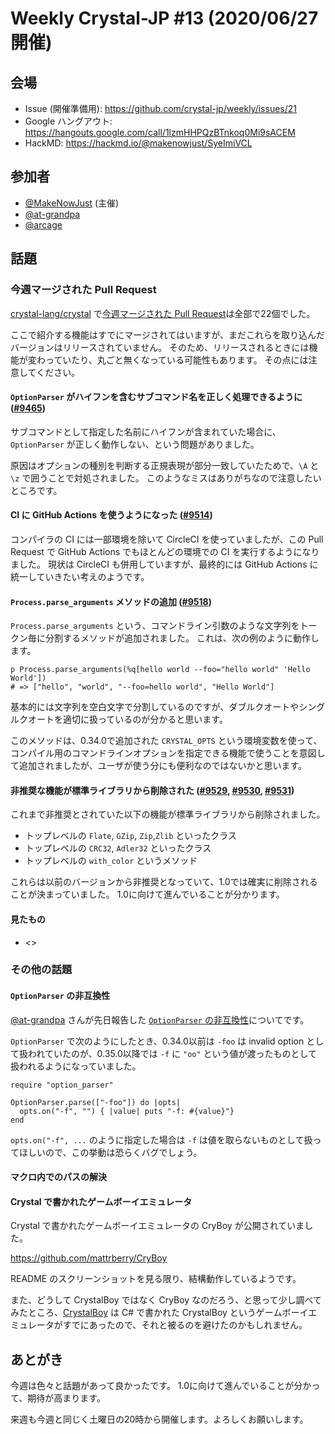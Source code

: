 # Weekly Crystal-JP #13 (2020/06/27開催)

## 会場

- Issue (開催準備用): <https://github.com/crystal-jp/weekly/issues/21>
- Google ハングアウト: <https://hangouts.google.com/call/1lzmHHPQzBTnkoq0Mi9sACEM>
- HackMD: <https://hackmd.io/@makenowjust/SyeImiVCL>

## 参加者

- [@MakeNowJust][] (主催)
- [@at-grandpa][]
- [@arcage][]

[@MakeNowJust]: https://github.com/MakeNowJust
[@arcage]: https://github.com/arcage
[@at-grandpa]: https://github.com/at-grandpa

## 話題

### 今週マージされた Pull Request

[crystal-lang/crystal] で[今週マージされた Pull Request][]は全部で22個でした。

[crystal-lang/crystal]: https://github.com/crystal-lang/crystal
[今週マージされた Pull Request]: https://github.com/crystal-lang/crystal/pulls?q=is%3Apr+is%3Amerged+merged%3A2020-06-20..2020-06-26

ここで紹介する機能はすでにマージされてはいますが、まだこれらを取り込んだバージョンはリリースされていません。
そのため、リリースされるときには機能が変わっていたり、丸ごと無くなっている可能性もあります。
その点には注意してください。

#### `OptionParser` がハイフンを含むサブコマンド名を正しく処理できるように ([#9465](https://github.com/crystal-lang/crystal/pull/9465))

サブコマンドとして指定した名前にハイフンが含まれていた場合に、`OptionParser` が正しく動作しない、という問題がありました。

原因はオプションの種別を判断する正規表現が部分一致していたためで、`\A` と `\z` で囲うことで対処されました。
このようなミスはありがちなので注意したいところです。

#### CI に GitHub Actions を使うようになった ([#9514](https://github.com/crystal-lang/crystal/pull/9514))

コンパイラの CI には一部環境を除いて CircleCI を使っていましたが、この Pull Request で GitHub Actions でもほとんどの環境での CI を実行するようになりました。
現状は CircleCI も併用していますが、最終的には GitHub Actions に統一していきたい考えのようです。

#### `Process.parse_arguments` メソッドの追加 ([#9518](https://github.com/crystal-lang/crystal/pull/9518))

`Process.parse_arguments` という、コマンドライン引数のような文字列をトークン毎に分割するメソッドが追加されました。
これは、次の例のように動作します。

```crystal
p Process.parse_arguments(%q[hello world --foo="hello world" 'Hello World'])
# => ["hello", "world", "--foo=hello world", "Hello World"]
```

基本的には文字列を空白文字で分割しているのですが、ダブルクオートやシングルクオートを適切に扱っているのが分かると思います。

このメソッドは、0.34.0で追加された `CRYSTAL_OPTS` という環境変数を使って、コンパイル用のコマンドラインオプションを指定できる機能で使うことを意図して追加されましたが、ユーザが使う分にも便利なのではないかと思います。

#### 非推奨な機能が標準ライブラリから削除された ([#9529](https://github.com/crystal-lang/crystal/pull/9529), [#9530](https://github.com/crystal-lang/crystal/pull/9530), [#9531](https://github.com/crystal-lang/crystal/pull/9531))

これまで非推奨とされていた以下の機能が標準ライブラリから削除されました。

- トップレベルの `Flate`, `GZip`, `Zip`,`Zlib` といったクラス
- トップレベルの `CRC32`, `Adler32` といったクラス
- トップレベルの `with_color` というメソッド

これらは以前のバージョンから非推奨となっていて、1.0では確実に削除されることが決まっていました。
1.0に向けて進んでいることが分かります。

#### 見たもの

- <>

### その他の話題

#### `OptionParser` の非互換性

[@at-grandpa] さんが先日報告した [`OptionParser` の非互換性](https://github.com/crystal-lang/crystal/issues/9553)についてです。

`OptionParser` で次のようにしたとき、0.34.0以前は `-foo` は invalid option として扱われていたのが、0.35.0以降では `-f` に `"oo"` という値が渡ったものとして扱われるようになっていました。

```crystal
require "option_parser"

OptionParser.parse(["-foo"]) do |opts|
  opts.on("-f", "") { |value| puts "-f: #{value}"}
end
```

`opts.on("-f", ...` のように指定した場合は `-f` は値を取らないものとして扱ってほしいので、この挙動は恐らくバグでしょう。


#### マクロ内でのパスの解決

#### Crystal で書かれたゲームボーイエミュレータ

Crystal で書かれたゲームボーイエミュレータの CryBoy が公開されていました。

<https://github.com/mattrberry/CryBoy>

README のスクリーンショットを見る限り、結構動作しているようです。

また、どうして CrystalBoy ではなく CryBoy なのだろう、と思って少し調べてみたところ、[CrystalBoy](https://github.com/GoldenCrystal/CrystalBoy) は C# で書かれた CrystalBoy というゲームボーイエミュレータがすでにあったので、それと被るのを避けたのかもしれません。

## あとがき

今週は色々と話題があって良かったです。
1.0に向けて進んでいることが分かって、期待が高まります。

来週も今週と同じく土曜日の20時から開催します。よろしくお願いします。
